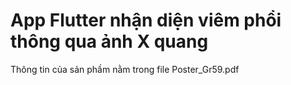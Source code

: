 # App Flutter nhận diện viêm phổi thông qua ảnh X quang
Thông tin của sản phầm nằm trong file Poster_Gr59.pdf
